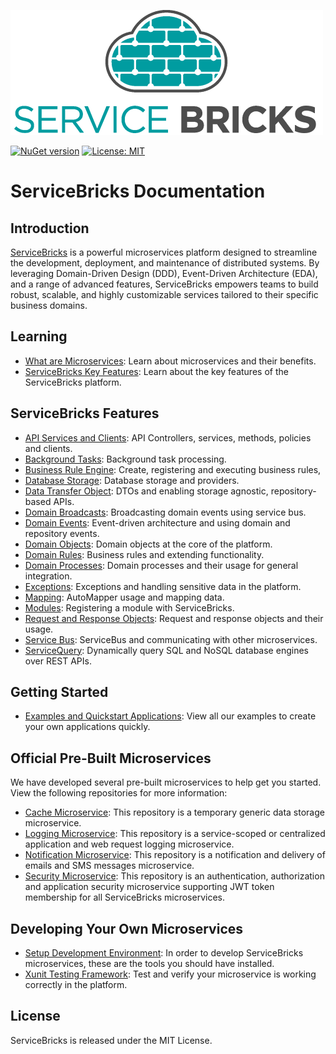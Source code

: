 ![ServiceBricks Logo](https://github.com/holomodular/ServiceBricks/blob/main/Logo.png)  

[![NuGet version](https://badge.fury.io/nu/ServiceBricks.svg)](https://badge.fury.io/nu/ServiceBricks)
[![License: MIT](https://img.shields.io/badge/License-MIT-blue.svg)](https://opensource.org/licenses/MIT)

# ServiceBricks Documentation

## Introduction
[ServiceBricks](https://github.com/holomodular/ServiceBricks) is a powerful microservices platform designed to streamline the development, deployment, and maintenance of distributed systems. By leveraging Domain-Driven Design (DDD), Event-Driven Architecture (EDA), and a range of advanced features, ServiceBricks empowers teams to build robust, scalable, and highly customizable services tailored to their specific business domains.

## Learning
* [What are Microservices](https://github.com/holomodular/ServiceBricks-Documentation/blob/main/V1/WhatAreMicroservices.md): Learn about microservices and their benefits.
* [ServiceBricks Key Features](https://github.com/holomodular/ServiceBricks-Documentation/blob/main/V1/KeyFeatures.md): Learn about the key features of the ServiceBricks platform.

## ServiceBricks Features

* [API Services and Clients](https://github.com/holomodular/ServiceBricks-Documentation/blob/main/V1/APIServices.md): API Controllers, services, methods, policies and clients.
* [Background Tasks](https://github.com/holomodular/ServiceBricks-Documentation/blob/main/V1/BackgroundTasks.md): Background task processing.
* [Business Rule Engine](https://github.com/holomodular/ServiceBricks-Documentation/blob/main/V1/BusinessRuleEngine.md): Create, registering and executing business rules,
* [Database Storage](https://github.com/holomodular/ServiceBricks-Documentation/blob/main/V1/DatabaseStorage.md): Database storage and providers.
* [Data Transfer Object](https://github.com/holomodular/ServiceBricks-Documentation/blob/main/V1/DataTransferObject.md): DTOs and enabling storage agnostic, repository-based APIs.
* [Domain Broadcasts](https://github.com/holomodular/ServiceBricks-Documentation/blob/main/V1/DomainBroadcasts.md): Broadcasting domain events using service bus.
* [Domain Events](https://github.com/holomodular/ServiceBricks-Documentation/blob/main/V1/DomainEvents.md): Event-driven architecture and using domain and repository events.
* [Domain Objects](https://github.com/holomodular/ServiceBricks-Documentation/blob/main/V1/DomainObjects.md): Domain objects at the core of the platform.
* [Domain Rules](https://github.com/holomodular/ServiceBricks-Documentation/blob/main/V1/DomainRules.md): Business rules and extending functionality.
* [Domain Processes](https://github.com/holomodular/ServiceBricks-Documentation/blob/main/V1/DomainProcesses.md): Domain processes and their usage for general integration.
* [Exceptions](https://github.com/holomodular/ServiceBricks-Documentation/blob/main/V1/Exception.md): Exceptions and handling sensitive data in the platform.
* [Mapping](https://github.com/holomodular/ServiceBricks-Documentation/blob/main/V1/Mapping.md): AutoMapper usage and mapping data.
* [Modules](https://github.com/holomodular/ServiceBricks-Documentation/blob/main/V1/Modules.md): Registering a module with ServiceBricks.
* [Request and Response Objects](https://github.com/holomodular/ServiceBricks-Documentation/blob/main/V1/RequestAndResponse.md): Request and response objects and their usage.
* [Service Bus](https://github.com/holomodular/ServiceBricks-Documentation/blob/main/V1/ServiceBus.md): ServiceBus and communicating with other microservices.
* [ServiceQuery](https://github.com/holomodular/ServiceBricks-Documentation/blob/main/V1/ServiceBus.md): Dynamically query SQL and NoSQL database engines over REST APIs.

## Getting Started
* [Examples and Quickstart Applications](https://github.com/holomodular/ServiceBricks-Examples): View all our examples to create your own applications quickly.

## Official Pre-Built Microservices
We have developed several pre-built microservices to help get you started. View the following repositories for more information:
* [Cache Microservice](https://github.com/holomodular/ServiceBricks-Cache): This repository is a temporary generic data storage microservice.
* [Logging Microservice](https://github.com/holomodular/ServiceBricks-Logging): This repository is a service-scoped or centralized application and web request logging microservice.
* [Notification Microservice](https://github.com/holomodular/ServiceBricks-Notification): This repository is a notification and delivery of emails and SMS messages microservice.
* [Security Microservice](https://github.com/holomodular/ServiceBricks-Security): This repository is an authentication, authorization and application security microservice supporting JWT token membership for all ServiceBricks microservices.

## Developing Your Own Microservices

* [Setup Development Environment](https://github.com/holomodular/ServiceBricks-Documentation/blob/main/V1/APIServices.md): In order to develop ServiceBricks microservices, these are the tools you should have installed.
* [Xunit Testing Framework](https://github.com/holomodular/ServiceBricks-Documentation/blob/main/V1/XunitTesting.md): Test and verify your microservice is working correctly in the platform.


## License
ServiceBricks is released under the MIT License.
